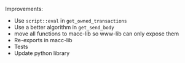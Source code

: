 Improvements:
- Use `script::eval` in `get_owned_transactions`
- Use a better algorithm in `get_send_body`
- move all functions to macc-lib so www-lib can only expose them
- Re-exports in macc-lib
- Tests
- Update python library